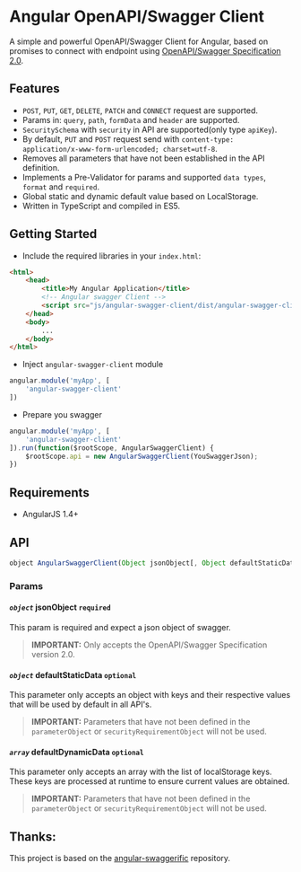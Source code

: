 # Angular OpenAPI/Swagger Client
A simple and powerful OpenAPI/Swagger Client for Angular, based on promises to connect with endpoint using [OpenAPI/Swagger Specification 2.0](http://swagger.io/).

## Features
* `POST`, `PUT`, `GET`, `DELETE`, `PATCH` and `CONNECT` request are supported.
* Params in: `query`, `path`, `formData` and `header` are supported.
* `SecuritySchema` with `security` in API are supported(only type `apiKey`).
* By default, `PUT` and `POST` request send with `content-type: application/x-www-form-urlencoded; charset=utf-8`.
* Removes all parameters that have not been established in the API definition.
* Implements a Pre-Validator for params and supported `data types`, `format` and `required`.
* Global static and dynamic default value based on LocalStorage.
* Written in TypeScript and compiled in ES5.

## Getting Started

* Include the required libraries in your `index.html`:

```html
<html>
    <head>
        <title>My Angular Application</title>
        <!-- Angular swagger Client -->
        <script src="js/angular-swagger-client/dist/angular-swagger-client.js"></script>
    </head>
    <body>
        ...
    </body>
</html>
```
* Inject `angular-swagger-client` module

```javascript
angular.module('myApp', [
	'angular-swagger-client'
])
```

* Prepare you swagger

```javascript
angular.module('myApp', [
	'angular-swagger-client'
]).run(function($rootScope, AngularSwaggerClient) {
	$rootScope.api = new AngularSwaggerClient(YouSwaggerJson);
})
```

## Requirements
* AngularJS 1.4+

## API

```javascript
object AngularSwaggerClient(Object jsonObject[, Object defaultStaticData[, Array defaultDynamicData]])
```

### Params

#### *`object`* jsonObject **`required`**
This param is required and expect a json object of swagger.
> **IMPORTANT:** Only accepts the OpenAPI/Swagger Specification version 2.0.

#### *`object`* defaultStaticData **`optional`**
This parameter only accepts an object with keys and their respective values that will be used by default in all API's.
> **IMPORTANT:** Parameters that have not been defined in the `parameterObject` or `securityRequirementObject` will not be used.

#### *`array`* defaultDynamicData **`optional`**
This parameter only accepts an array with the list of localStorage keys. These keys are processed at runtime to ensure current values are obtained.
> **IMPORTANT:** Parameters that have not been defined in the `parameterObject` or `securityRequirementObject` will not be used.


## Thanks:
This project is based on the [angular-swaggerific](https://github.com/TradeRev/angular-swaggerific) repository.